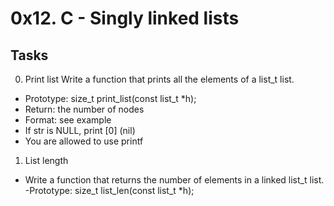 # 0x12. C - Singly linked lists
## Tasks
0. Print list
Write a function that prints all the elements of a list_t list.
- Prototype: size_t print_list(const list_t *h);
- Return: the number of nodes
- Format: see example
- If str is NULL, print [0] (nil)
- You are allowed to use printf

1. List length
- Write a function that returns the number of elements in a linked list_t list.
-Prototype: size_t list_len(const list_t *h);
